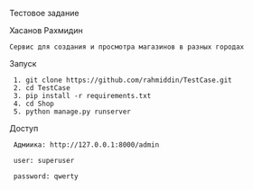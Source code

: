 Тестовое задание

Хасанов Рахмидин

```
Сервис для создания и просмотра магазинов в разных городах
```

Запуск

```
 1. git clone https://github.com/rahmiddin/TestCase.git
 2. cd TestCase
 3. pip install -r requirements.txt
 4. cd Shop
 5. python manage.py runserver
```

Доступ

```
 Адмиика: http://127.0.0.1:8000/admin
 
 user: superuser
 
 password: qwerty
```
